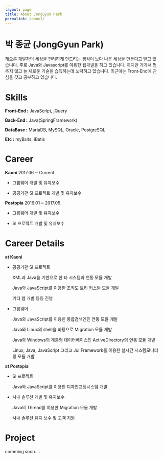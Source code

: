 ```yaml
---
layout: page
title: About JongGyun Park
permalink: /about/
---
```


박 종균 (JongGyun Park)
====================
 게으른 개발자의 세상을 편리하게 만드려는 생각이 보다 나은 세상을 만든다고 믿고 있습니다. 주로 Java와 Javascript를 이용한 웹개발을 하고 있습니다. 히지만 거기서 멈추지 않고 늘 새로운 기술을 습득하는데 노력하고 있습니다. 최근에는 Front-End에 관심을 갖고 공부하고 있습니다.



Skills
==========
**Front-End :** JavaScript, jQuery

**Back-End :** Java(SpringFramework)

**DataBase :** MariaDB, MySQL, Oracle, PostgreSQL

**Etc :** myBaits, iBatis


Career
============

**Kaoni** 2017.06 ~ Current

- 그룹웨어 개발 및 유지보수

- 공공기관 SI 프로젝트 개발 및 유지보수


**Postopia** 2016.01 ~ 2017.05

- 그룹웨어 개발 및 유지보수

- SI 프로젝트 개발 및 유지보수


<!-- **ION Comunications**(Internship) 2014.08 ~ 2015.02

- SI 프로젝트 개발 -->


Career Details
================

**at Kaoni**

- 공공기관 SI 프로젝트

  XML과 Java을 기반으로 한 타 시스템과 연동 모듈 개발 

  Java와 JavaScript를 이용한 조직도 트리 커스텀 모듈 개발

  기타 웹 개발 등등 진행

- 그룹웨어

  Java와 JavaScript를 이용한 통합검색엔진 연동 모듈 개발

  Java와 Linux의 shell을 바탕으로 Migration 모듈 개발

  Java와 Windows의 계층형 데이터베이스인 ActiveDirectory의 연동 모듈 개발

  Linux, Java, JavaScript 그리고 Jui Framework를 이용한 실시간 시스템모니터링 모듈 개발

**at Postopia**

- SI 프로젝트

  Java와 JavaScript를 이용한 디자인교정시스템 개발

- 사내 솔루션 개발 및 유지보수

  Java의 Thread를 이용한 Migration 모듈 개발

  사내 솔루션 유지 보수 및 고객 지원


Project
=================

comming soon....